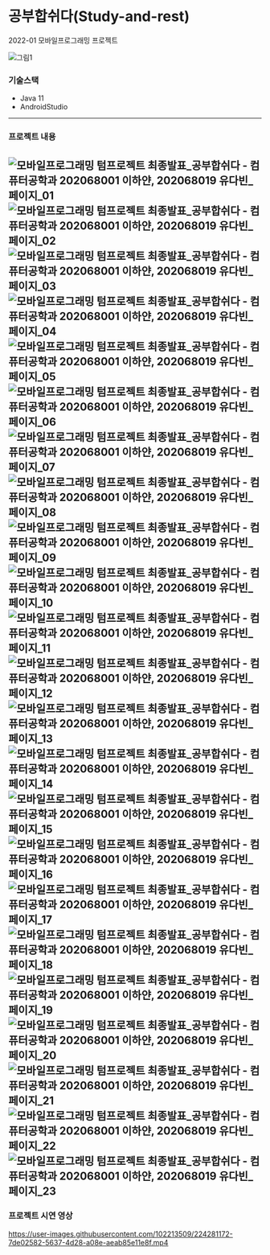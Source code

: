 # 공부합쉬다(Study-and-rest)
2022-01 모바일프로그래밍 프로젝트

![그림1](https://user-images.githubusercontent.com/102213509/224249935-e03334ee-0013-4357-b681-6cb8e96ff0ed.png)


### 기술스택
- Java 11
- AndroidStudio
---
### 프로젝트 내용
![모바일프로그래밍 텀프로젝트 최종발표_공부합쉬다 - 컴퓨터공학과 202068001 이하얀, 202068019 유다빈_페이지_01](https://user-images.githubusercontent.com/102213509/224248307-d344d67a-e354-4b12-b7c7-2696f1ca6c81.jpg)
![모바일프로그래밍 텀프로젝트 최종발표_공부합쉬다 - 컴퓨터공학과 202068001 이하얀, 202068019 유다빈_페이지_02](https://user-images.githubusercontent.com/102213509/224248350-593fe2bb-49d6-4248-bd45-18925d2c46f3.jpg)
![모바일프로그래밍 텀프로젝트 최종발표_공부합쉬다 - 컴퓨터공학과 202068001 이하얀, 202068019 유다빈_페이지_03](https://user-images.githubusercontent.com/102213509/224248363-93ec4729-3ea1-4d46-a36f-e8f944eb67aa.jpg)
![모바일프로그래밍 텀프로젝트 최종발표_공부합쉬다 - 컴퓨터공학과 202068001 이하얀, 202068019 유다빈_페이지_04](https://user-images.githubusercontent.com/102213509/224248371-f773c558-596a-4373-bd01-deb45b426af6.jpg)
![모바일프로그래밍 텀프로젝트 최종발표_공부합쉬다 - 컴퓨터공학과 202068001 이하얀, 202068019 유다빈_페이지_05](https://user-images.githubusercontent.com/102213509/224248384-ee8eb055-f68d-4a6a-a683-85b2c26856fc.jpg)
![모바일프로그래밍 텀프로젝트 최종발표_공부합쉬다 - 컴퓨터공학과 202068001 이하얀, 202068019 유다빈_페이지_06](https://user-images.githubusercontent.com/102213509/224248397-b2e1c776-12ea-4fb6-8646-cce8a4af7aaf.jpg)
![모바일프로그래밍 텀프로젝트 최종발표_공부합쉬다 - 컴퓨터공학과 202068001 이하얀, 202068019 유다빈_페이지_07](https://user-images.githubusercontent.com/102213509/224248433-c4ac89f6-384c-4274-ae04-f6a2dbe68335.jpg)
![모바일프로그래밍 텀프로젝트 최종발표_공부합쉬다 - 컴퓨터공학과 202068001 이하얀, 202068019 유다빈_페이지_08](https://user-images.githubusercontent.com/102213509/224248454-a87b5ae2-60a3-416f-91bf-64929543d384.jpg)
![모바일프로그래밍 텀프로젝트 최종발표_공부합쉬다 - 컴퓨터공학과 202068001 이하얀, 202068019 유다빈_페이지_09](https://user-images.githubusercontent.com/102213509/224248476-557e582c-4e2e-4540-bf31-9f539dc7a19a.jpg)
![모바일프로그래밍 텀프로젝트 최종발표_공부합쉬다 - 컴퓨터공학과 202068001 이하얀, 202068019 유다빈_페이지_10](https://user-images.githubusercontent.com/102213509/224248493-8a592b4a-0259-45e7-b4eb-f194bf422844.jpg)
![모바일프로그래밍 텀프로젝트 최종발표_공부합쉬다 - 컴퓨터공학과 202068001 이하얀, 202068019 유다빈_페이지_11](https://user-images.githubusercontent.com/102213509/224248513-e9bdec7b-21d1-414b-abb8-579049b8cdb7.jpg)
![모바일프로그래밍 텀프로젝트 최종발표_공부합쉬다 - 컴퓨터공학과 202068001 이하얀, 202068019 유다빈_페이지_12](https://user-images.githubusercontent.com/102213509/224248523-be14dd8b-a3a7-43d4-904b-e1f4f5860122.jpg)
![모바일프로그래밍 텀프로젝트 최종발표_공부합쉬다 - 컴퓨터공학과 202068001 이하얀, 202068019 유다빈_페이지_13](https://user-images.githubusercontent.com/102213509/224248544-eef04587-c0f8-4bea-9918-0c72969a1957.jpg)
![모바일프로그래밍 텀프로젝트 최종발표_공부합쉬다 - 컴퓨터공학과 202068001 이하얀, 202068019 유다빈_페이지_14](https://user-images.githubusercontent.com/102213509/224248554-fc2b5315-d2c4-47a3-bbd7-20d9639fbd01.jpg)
![모바일프로그래밍 텀프로젝트 최종발표_공부합쉬다 - 컴퓨터공학과 202068001 이하얀, 202068019 유다빈_페이지_15](https://user-images.githubusercontent.com/102213509/224248581-82e2a3a8-ebca-401c-a694-759d77cab6ad.jpg)
![모바일프로그래밍 텀프로젝트 최종발표_공부합쉬다 - 컴퓨터공학과 202068001 이하얀, 202068019 유다빈_페이지_16](https://user-images.githubusercontent.com/102213509/224248608-ad73bac5-5c45-40a5-9184-ea71c22caa55.jpg)
![모바일프로그래밍 텀프로젝트 최종발표_공부합쉬다 - 컴퓨터공학과 202068001 이하얀, 202068019 유다빈_페이지_17](https://user-images.githubusercontent.com/102213509/224248631-0f7e48f0-577a-4bbc-8912-7e8cab6df449.jpg)
![모바일프로그래밍 텀프로젝트 최종발표_공부합쉬다 - 컴퓨터공학과 202068001 이하얀, 202068019 유다빈_페이지_18](https://user-images.githubusercontent.com/102213509/224248641-588a971f-6729-4f5a-b692-d97a40653028.jpg)
![모바일프로그래밍 텀프로젝트 최종발표_공부합쉬다 - 컴퓨터공학과 202068001 이하얀, 202068019 유다빈_페이지_19](https://user-images.githubusercontent.com/102213509/224248653-3794847e-fb42-480f-9f47-b2b84302aeb4.jpg)
![모바일프로그래밍 텀프로젝트 최종발표_공부합쉬다 - 컴퓨터공학과 202068001 이하얀, 202068019 유다빈_페이지_20](https://user-images.githubusercontent.com/102213509/224248669-8c7b722a-6689-4c1d-bde7-53ba825d5f2b.jpg)
![모바일프로그래밍 텀프로젝트 최종발표_공부합쉬다 - 컴퓨터공학과 202068001 이하얀, 202068019 유다빈_페이지_21](https://user-images.githubusercontent.com/102213509/224248681-2b622079-804e-477b-b3d2-699183d3e0bd.jpg)
![모바일프로그래밍 텀프로젝트 최종발표_공부합쉬다 - 컴퓨터공학과 202068001 이하얀, 202068019 유다빈_페이지_22](https://user-images.githubusercontent.com/102213509/224248691-1e5c5b72-2b8d-4020-9c88-b429c805d691.jpg)
![모바일프로그래밍 텀프로젝트 최종발표_공부합쉬다 - 컴퓨터공학과 202068001 이하얀, 202068019 유다빈_페이지_23](https://user-images.githubusercontent.com/102213509/224248704-0f9ba90f-2871-450b-831f-9376f61f1ecd.jpg)
---

### 프로젝트 시연 영상
https://user-images.githubusercontent.com/102213509/224281172-7de02582-5637-4d28-a08e-aeab85e11e8f.mp4



